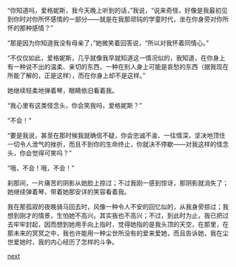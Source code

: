 
“你知道吗，爱格妮斯，我今天晚上听到的话，”我说，“说来奇怪，好像是我最初见到你时对你所怀感情的一部分——就是在我那顽钝的学童时代，坐在你身旁对你所怀的那种感情？”

“那是因为你知道我没有母亲了，”她微笑着回答说，“所以对我怀着同情心。”

“不仅仅如此，爱格妮斯，几乎就像我早就知道这一情况似的，我知道，在你身上有一种说不出的温柔、亲切的东西，一种在别人身上可能是哀愁的东西（据我现在所能了解的，正是这样），而在你身上却不是这样。”

她继续轻柔地弹着琴，眼睛依旧看着我。

“我心里有这类怪念头，你会笑我吗，爱格妮斯？”

“不会！”

“要是我说，甚至在那时候我就确信不疑，你会忠诚不渝、一往情深，坚决地顶住一切令人泄气的挫折，而且不到你的生命终止，你就决不停歇——对我这样的怪念头，你会觉得可笑吗？”

“哦，不会！哦，不会！”

刹那间，一片痛苦的阴影从她脸上掠过；不过我刚一感到惊讶，那阴影就消失了；她继续弹着琴，带着她那安详的笑容看着我。

我在那孤寂的夜晚骑马回去时，风像一种令人不安的回忆似的，从我身旁掠过；我想到刚才的情景，生怕她不高兴。其实我也不高兴；不过，到此时为止，我已把过去牢牢封起，因而想到她用手向上指时，觉得她指的是我头顶的天空，在那里，在那未来的冥冥之中，我也许能用一种尘世所没有的爱来爱她，而且告诉她，我在尘世爱她时，我的内心经历了怎样的斗争。

[next](page748.md)